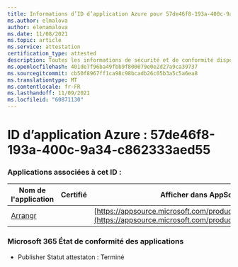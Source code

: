 ```yaml
---
title: Informations d’ID d’application Azure pour 57de46f8-193a-400c-9a34-c862333aed55
ms.author: elmalova
author: elenamalova
ms.date: 11/08/2021
ms.topic: article
ms.service: attestation
certification_type: attested
description: Toutes les informations de sécurité et de conformité disponibles pour 57de46f8-193a-400c-9a34-c862333aed55.
ms.openlocfilehash: 401de7f96ba49fbb9f800079e0e2d27a9ca39737
ms.sourcegitcommit: cb50f8967ff1ca98c98bcadb26c05b3a5c5a6ea8
ms.translationtype: MT
ms.contentlocale: fr-FR
ms.lasthandoff: 11/09/2021
ms.locfileid: "60871130"
---
```

# <a name="azure-app-id-57de46f8-193a-400c-9a34-c862333aed55"></a>ID d’application Azure : 57de46f8-193a-400c-9a34-c862333aed55


### <a name="apps-associated-with-this-id"></a>Applications associées à cet ID :
| **Nom de l'application** | **Certifié** | **Afficher dans AppSource** |
|--------------|---------------|-----------------------|
| [Arrangr](https://docs.microsoft.com/microsoft-365-app-certification/forward/WA200002975) |  | [https://appsource.microsoft.com/product/office/WA200002975](https://appsource.microsoft.com/product/office/WA200002975) |

### <a name="microsoft-365-app-compliance-status"></a>Microsoft 365 État de conformité des applications
- Publisher Statut attestaton : Terminé
